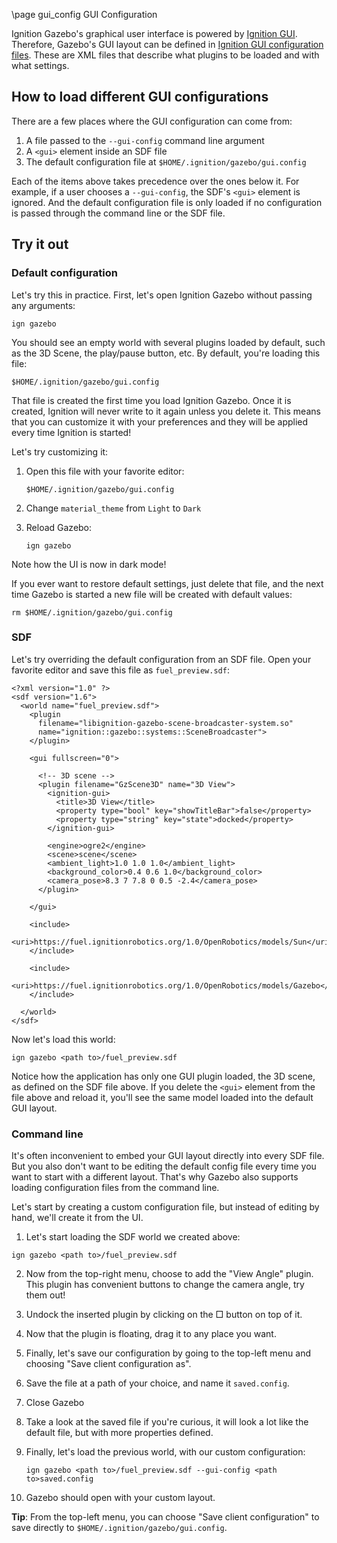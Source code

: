 \page gui_config GUI Configuration

Ignition Gazebo's graphical user interface is powered by
[Ignition GUI](https://ignitionrobotics.org/libs/gui). Therefore, Gazebo's
GUI layout can be defined in
[Ignition GUI configuration files](https://ignitionrobotics.org/api/gui/2.1/config.html).
These are XML files that describe what plugins to be loaded and with what
settings.

## How to load different GUI configurations

There are a few places where the GUI configuration can come from:

1. A file passed to the `--gui-config` command line argument
2. A `<gui>` element inside an SDF file
3. The default configuration file at `$HOME/.ignition/gazebo/gui.config`

Each of the items above takes precedence over the ones below it. For example,
if a user chooses a `--gui-config`, the SDF's `<gui>` element is ignored. And
the default configuration file is only loaded if no configuration is passed
through the command line or the SDF file.

## Try it out

### Default configuration

Let's try this in practice. First, let's open Ignition Gazebo without passing
any arguments:

`ign gazebo`

You should see an empty world with several plugins loaded by default, such as the
3D Scene, the play/pause button, etc. By default, you're loading this file:

`$HOME/.ignition/gazebo/gui.config`

That file is created the first time you load Ignition Gazebo. Once it is
created, Ignition will never write to it again unless you delete it. This
means that you can customize it with your preferences and they will be applied
every time Ignition is started!

Let's try customizing it:

1. Open this file with your favorite editor:

    `$HOME/.ignition/gazebo/gui.config`

2. Change `material_theme` from `Light` to `Dark`

3. Reload Gazebo:

    `ign gazebo`

Note how the UI is now in dark mode!

If you ever want to restore default settings, just delete that file, and the
next time Gazebo is started a new file will be created with default values:

`rm $HOME/.ignition/gazebo/gui.config`

### SDF

Let's try overriding the default configuration from an SDF file. Open your
favorite editor and save this file as `fuel_preview.sdf`:

```
<?xml version="1.0" ?>
<sdf version="1.6">
  <world name="fuel_preview.sdf">
    <plugin
      filename="libignition-gazebo-scene-broadcaster-system.so"
      name="ignition::gazebo::systems::SceneBroadcaster">
    </plugin>

    <gui fullscreen="0">

      <!-- 3D scene -->
      <plugin filename="GzScene3D" name="3D View">
        <ignition-gui>
          <title>3D View</title>
          <property type="bool" key="showTitleBar">false</property>
          <property type="string" key="state">docked</property>
        </ignition-gui>

        <engine>ogre2</engine>
        <scene>scene</scene>
        <ambient_light>1.0 1.0 1.0</ambient_light>
        <background_color>0.4 0.6 1.0</background_color>
        <camera_pose>8.3 7 7.8 0 0.5 -2.4</camera_pose>
      </plugin>

    </gui>

    <include>
      <uri>https://fuel.ignitionrobotics.org/1.0/OpenRobotics/models/Sun</uri>
    </include>

    <include>
      <uri>https://fuel.ignitionrobotics.org/1.0/OpenRobotics/models/Gazebo</uri>
    </include>

  </world>
</sdf>
```

Now let's load this world:

`ign gazebo <path to>/fuel_preview.sdf`

Notice how the application has only one GUI plugin loaded, the 3D scene, as defined
on the SDF file above. If you delete the `<gui>` element from the file above and
reload it, you'll see the same model loaded into the default GUI layout.

### Command line

It's often inconvenient to embed your GUI layout directly into every SDF file.
But you also don't want to be editing the default config file every time you
want to start with a different layout. That's why Gazebo also supports loading
configuration files from the command line.

Let's start by creating a custom configuration file, but instead of editing by
hand, we'll create it from the UI.

1. Let's start loading the SDF world we created above:

`ign gazebo <path to>/fuel_preview.sdf`

2. Now from the top-right menu, choose to add the "View Angle" plugin. This
   plugin has convenient buttons to change the camera angle, try them out!

3. Undock the inserted plugin by clicking on the □  button on top of it.

4. Now that the plugin is floating, drag it to any place you want.

5. Finally, let's save our configuration by going to the top-left menu
   and choosing "Save client configuration as".

6. Save the file at a path of your choice, and name it `saved.config`.

7. Close Gazebo

8. Take a look at the saved file if you're curious, it will look a lot like
   the default file, but with more properties defined.

9. Finally, let's load the previous world, with our custom configuration:

    `ign gazebo <path to>/fuel_preview.sdf --gui-config <path to>saved.config`

10. Gazebo should open with your custom layout.

**Tip**: From the top-left menu, you can choose "Save client configuration" to
save directly to `$HOME/.ignition/gazebo/gui.config`.



